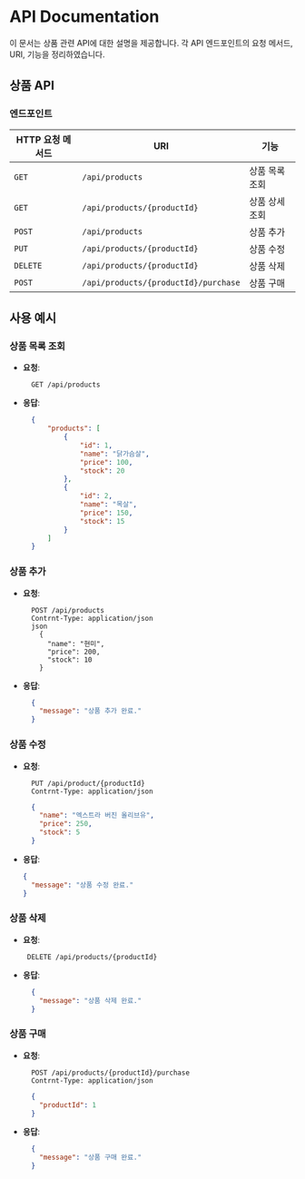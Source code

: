 # API Documentation

이 문서는 상품 관련 API에 대한 설명을 제공합니다. 각 API 엔드포인트의 요청 메서드, URI, 기능을 정리하였습니다.

## 상품 API

### 엔드포인트

| HTTP 요청 메서드 | URI                     | 기능               |
|------------------|------------------------|--------------------|
| `GET`            | `/api/products`            | 상품 목록 조회     |
| `GET`            | `/api/products/{productId}` | 상품 상세 조회     |
| `POST`           | `/api/products`            | 상품 추가          |
| `PUT`            | `/api/products/{productId}` | 상품 수정          |
| `DELETE`         | `/api/products/{productId}` | 상품 삭제          |
| `POST`           | `/api/products/{productId}/purchase` | 상품 구매   |
## 사용 예시

### 상품 목록 조회
- **요청**:
  ```
    GET /api/products
  ```
- **응답**:
  ```json
    {
        "products": [
            {
                "id": 1,
                "name": "닭가슴살",
                "price": 100,
                "stock": 20
            },
            {
                "id": 2,
                "name": "목살",
                "price": 150,
                "stock": 15
            }
        ]
    }
  ```
  
### 상품 추가
- **요청**:
  ```httpjson
    POST /api/products
    Contrnt-Type: application/json
    json
      {
        "name": "현미",
        "price": 200,
        "stock": 10
      }
  ```
- **응답**:
  ```json
    {
      "message": "상품 추가 완료."
    }
  ```
    
### 상품 수정
- **요청**:
  ```
    PUT /api/product/{productId}
    Contrnt-Type: application/json
  ```
  ```json
    {
      "name": "엑스트라 버진 올리브유",
      "price": 250,
      "stock": 5
    }
  ```
- **응답**:
  ```json
  {
    "message": "상품 수정 완료."
  }
  
### 상품 삭제
- **요청**:
  ```
   DELETE /api/products/{productId}
  ```    
- **응답**:
  ```json
    {
      "message": "상품 삭제 완료."
    }
  
### 상품 구매
- **요청**:
  ```
    POST /api/products/{productId}/purchase
    Contrnt-Type: application/json
  ```
  ```json
    {
      "productId": 1  
    }
  ```
- **응답**:
  ```json
    {
      "message": "상품 구매 완료."
    }
